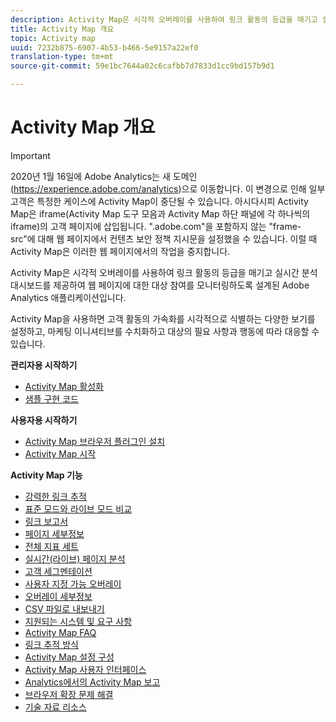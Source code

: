 ```yaml
---
description: Activity Map은 시각적 오버레이를 사용하여 링크 활동의 등급을 매기고 실시간 분석 대시보드를 제공하여 웹 페이지에 대한 대상 참여를 모니터링하도록 설계된 Adobe Analytics 애플리케이션입니다.
title: Activity Map 개요
topic: Activity map
uuid: 7232b875-6907-4b53-b466-5e9157a22ef0
translation-type: tm+mt
source-git-commit: 59e1bc7644a02c6cafbb7d7833d1cc9bd157b9d1

---
```



# Activity Map 개요

>[!IMPORTANT]
>2020년 1월 16일에 Adobe Analytics는 새 도메인(https://experience.adobe.com/analytics)으로 이동합니다. 이 변경으로 인해 일부 고객은 특정한 케이스에 Activity Map이 중단될 수 있습니다. 아시다시피 Activity Map은 iframe(Activity Map 도구 모음과 Activity Map 하단 패널에 각 하나씩의 iframe)의 고객 페이지에 삽입됩니다. &quot;.adobe.com&quot;을 포함하지 않는 &quot;frame-src&quot;에 대해 웹 페이지에서 컨텐츠 보안 정책 지시문을 설정했을 수 있습니다. 이럴 때 Activity Map은 이러한 웹 페이지에서의 작업을 중지합니다.

Activity Map은 시각적 오버레이를 사용하여 링크 활동의 등급을 매기고 실시간 분석 대시보드를 제공하여 웹 페이지에 대한 대상 참여를 모니터링하도록 설계된 Adobe Analytics 애플리케이션입니다.

Activity Map을 사용하면 고객 활동의 가속화를 시각적으로 식별하는 다양한 보기를 설정하고, 마케팅 이니셔티브를 수치화하고 대상의 필요 사항과 행동에 따라 대응할 수 있습니다. 

**관리자용 시작하기**

* [Activity Map 활성화](activitymap-getting-started/activitymap-getting-started-admins/activitymap-enable.md)
* [샘플 구현 코드](activitymap-getting-started/activitymap-getting-started-admins/activitymap-sample-implementation-code.md)

**사용자용 시작하기**

* [Activity Map 브라우저 플러그인 설치](activitymap-getting-started/activitymap-getting-started-users/activitymap-install.md)
* [Activity Map 시작](activitymap-getting-started/activitymap-getting-started-users/activitymap-launch.md)

**Activity Map 기능**

* [강력한 링크 추적](lnk-tracking-overview.md)
* [표준 모드와 라이브 모드 비교](activitymap-standard-live.md)
* [링크 보고서](activitymap-links-report.md)
* [페이지 세부정보](activitymap-page-flow.md)
* [전체 지표 세트](activitymap-complete-metrics.md)
* [실시간(라이브) 페이지 분석](activitymap-realtime.md)
* [고객 세그멘테이션](activitymap-multiple-segments.md)
* [사용자 지정 가능 오버레이](activitymap-gainerslosers.md)
* [오버레이 세부정보](activitymap-overlay-details.md)
* [CSV 파일로 내보내기](activitymap-csv.md)
* [지원되는 시스템 및 요구 사항](activitymap-sysreqs.md)
* [Activity Map FAQ](activitymap-faq.md)
* [링크 추적 방식](activitymap-link-tracking/activitymap-link-tracking-methodology.md)
* [Activity Map 설정 구성](activitymap-overlay-settings.md)
* [Activity Map 사용자 인터페이스](activitymap-user-interface.md)
* [Analytics에서의 Activity Map 보고](activitymap-reporting-analytics.md)
* [브라우저 확장 문제 해결](troubleshooting-browser-extensions.md)
* [기술 자료 리소스](activitymap-info-resources.md)

